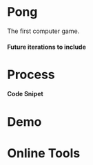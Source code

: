 # Pong

The first computer game.

#### Future iterations to include

# Process

#### Code Snipet

# Demo

# Online Tools
